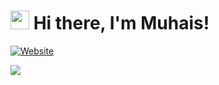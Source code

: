 # <img src="https://raw.githubusercontent.com/iampavangandhi/iampavangandhi/master/gifs/Hi.gif" width="30px"> Hi there, I'm Muhais!


[![Website](https://img.shields.io/badge/muhais.org-grey?style=for-the-badge&url=https%3A%2F%2Fkevinfeng.ga)](https://muhais.org/)


 <a href="https://github.com/anuraghazra/github-readme-stats"><img align="center" src="https://github-readme-stats.vercel.app/api/top-langs/?username=MONNK-CODE&theme=github_dark&layout=compact&hide_border=true" /></a>




